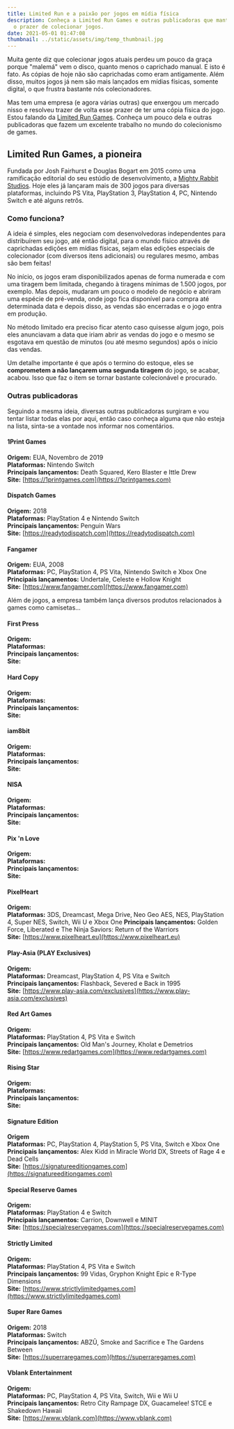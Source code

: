 ```yaml
---
title: Limited Run e a paixão por jogos em mídia física
description: Conheça a Limited Run Games e outras publicadoras que mantém aceso
  o prazer de colecionar jogos.
date: 2021-05-01 01:47:08
thumbnail: ../static/assets/img/temp_thumbnail.jpg
---
```

Muita gente diz que colecionar jogos atuais perdeu um pouco da graça porque "malemá" vem o disco, quanto menos o caprichado manual. E isto é fato. As cópias de hoje não são caprichadas como eram antigamente. Além disso, muitos jogos já nem são mais lançados em mídias físicas, somente digital, o que frustra bastante nós colecionadores.

Mas tem uma empresa (e agora várias outras) que enxergou um mercado nisso e resolveu trazer de volta esse prazer de ter uma cópia física do jogo. Estou falando da [Limited Run Games](https://limitedrungames.com). Conheça um pouco dela e outras publicadoras que fazem um excelente trabalho no mundo do colecionismo de games.

## Limited Run Games, a pioneira

Fundada por Josh Fairhurst e Douglas Bogart em 2015 como uma ramificação editorial do seu estúdio de desenvolvimento, a [Mighty Rabbit Studios](http://www.mightyrabbitstudios.com). Hoje eles já lançaram mais de 300 jogos para diversas plataformas, incluindo PS Vita, PlayStation 3, PlayStation 4, PC, Nintendo Switch e até alguns retrôs.

### Como funciona?

A ideia é simples, eles negociam com desenvolvedoras independentes para distribuírem seu jogo, até então digital, para o mundo físico através de caprichadas edições em mídias físicas, sejam elas edições especiais de colecionador (com diversos itens adicionais) ou regulares mesmo, ambas são bem feitas! 

No início, os jogos eram disponibilizados apenas de forma numerada e com uma tiragem bem limitada, chegando à tiragens mínimas de 1.500 jogos, por exemplo. Mas depois, mudaram um pouco o modelo de negócio e abriram uma espécie de pré-venda, onde jogo fica disponível para compra até determinada data e depois disso, as vendas são encerradas e o jogo entra em produção.

No método limitado era preciso ficar atento caso quisesse algum jogo, pois eles anunciavam a data que iriam abrir as vendas do jogo e o mesmo se esgotava em questão de minutos (ou até mesmo segundos) após o início das vendas.

Um detalhe importante é que após o termino do estoque, eles se **comprometem a não lançarem uma segunda tiragem** do jogo, se acabar, acabou. Isso que faz o item se tornar bastante colecionável e procurado.

### Outras publicadoras

Seguindo a mesma ideia, diversas outras publicadoras surgiram e vou tentar listar todas elas por aqui, então caso conheça alguma que não esteja na lista, sinta-se a vontade nos informar nos comentários.

#### 1Print Games
**Origem:** EUA, Novembro de 2019\
**Plataformas:** Nintendo Switch\
**Principais lançamentos:** Death Squared, Kero Blaster e Ittle Drew\
**Site:** [https://1printgames.com](https://1printgames.com)

#### Dispatch Games
**Origem:** 2018\
**Plataformas:** PlayStation 4 e Nintendo Switch\
**Principais lançamentos:** Penguin Wars\
**Site:** [https://readytodispatch.com](https://readytodispatch.com)

#### Fangamer
**Origem:** EUA, 2008\
**Plataformas:** PC, PlayStation 4, PS Vita, Nintendo Switch e Xbox One\
**Principais lançamentos:** Undertale, Celeste e Hollow Knight\
**Site:** [https://www.fangamer.com](https://www.fangamer.com)

Além de jogos, a empresa também lança diversos produtos relacionados à games como camisetas...

#### First Press
**Origem:** \
**Plataformas:** \
**Principais lançamentos:** \
**Site:** []()

#### Hard Copy
**Origem:** \
**Plataformas:** \
**Principais lançamentos:** \
**Site:** []()

#### iam8bit
**Origem:** \
**Plataformas:** \
**Principais lançamentos:** \
**Site:** []()

#### NISA
**Origem:** \
**Plataformas:** \
**Principais lançamentos:** \
**Site:** []()

#### Pix 'n Love
**Origem:** \
**Plataformas:** \
**Principais lançamentos:** \
**Site:** []()

#### PixelHeart
**Origem:** \
**Plataformas:** 3DS, Dreamcast, Mega Drive, Neo Geo AES, NES, PlayStation 4, Super NES, Switch, Wii U e Xbox One
**Principais lançamentos:** Golden Force, Liberated e The Ninja Saviors: Return of the Warriors\
**Site:** [https://www.pixelheart.eu](https://www.pixelheart.eu)

#### Play-Asia (PLAY Exclusives)
**Origem:** \
**Plataformas:** Dreamcast, PlayStation 4, PS Vita e Switch\
**Principais lançamentos:** Flashback, Severed e Back in 1995\
**Site:** [https://www.play-asia.com/exclusives](https://www.play-asia.com/exclusives)

#### Red Art Games
**Origem:** \
**Plataformas:** PlayStation 4, PS Vita e Switch\
**Principais lançamentos:** Old Man's Journey, Kholat e Demetrios \
**Site:** [https://www.redartgames.com](https://www.redartgames.com)

#### Rising Star
**Origem:** \
**Plataformas:** \
**Principais lançamentos:** \
**Site:** []()

#### Signature Edition
**Origem** \
**Plataformas:** PC, PlayStation 4, PlayStation 5, PS Vita, Switch e Xbox One \
**Principais lançamentos:** Alex Kidd in Miracle World DX, Streets of Rage 4 e Dead Cells \
**Site:** [https://signatureeditiongames.com](https://signatureeditiongames.com)

#### Special Reserve Games
**Origem:** \
**Plataformas:** PlayStation 4 e Switch\
**Principais lançamentos:** Carrion, Downwell e MINIT\
**Site:** [https://specialreservegames.com](https://specialreservegames.com)

#### Strictly Limited
**Origem:** \
**Plataformas:** PlayStation 4, PS Vita e Switch\
**Principais lançamentos:** 99 Vidas, Gryphon Knight Epic e R-Type Dimensions\
**Site:** [https://www.strictlylimitedgames.com](https://www.strictlylimitedgames.com)

#### Super Rare Games
**Origem:** 2018\
**Plataformas:** Switch\
**Principais lançamentos:** ABZÛ, Smoke and Sacrifice e The Gardens Between\
**Site:** [https://superraregames.com](https://superraregames.com)

#### Vblank Entertainment
**Origem:** \
**Plataformas:** PC, PlayStation 4, PS Vita, Switch, Wii e Wii U   \
**Principais lançamentos:** Retro City Rampage DX, Guacamelee! STCE e Shakedown Hawaii \
**Site:** [https://www.vblank.com](https://www.vblank.com)